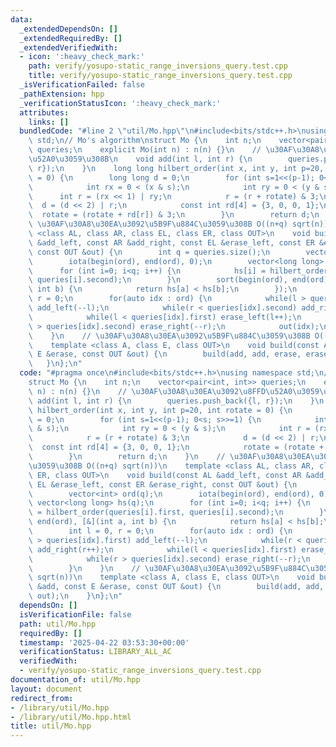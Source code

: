 ```yaml
---
data:
  _extendedDependsOn: []
  _extendedRequiredBy: []
  _extendedVerifiedWith:
  - icon: ':heavy_check_mark:'
    path: verify/yosupo-static_range_inversions_query.test.cpp
    title: verify/yosupo-static_range_inversions_query.test.cpp
  _isVerificationFailed: false
  _pathExtension: hpp
  _verificationStatusIcon: ':heavy_check_mark:'
  attributes:
    links: []
  bundledCode: "#line 2 \"util/Mo.hpp\"\n#include<bits/stdc++.h>\nusing namespace\
    \ std;\n// Mo's algorithm\nstruct Mo {\n    int n;\n    vector<pair<int, int>>\
    \ queries;\n    explicit Mo(int n) : n(n) {}\n    // \u30AF\u30A8\u30EA\u3092\u8FFD\
    \u52A0\u3059\u308B\n    void add(int l, int r) {\n        queries.push_back({l,\
    \ r});\n    }\n    long long hilbert_order(int x, int y, int p=20, int rotate\
    \ = 0) {\n        long long d = 0;\n        for (int s=1<<(p-1); 0<s; s>>=1) {\n\
    \            int rx = 0 < (x & s);\n            int ry = 0 < (y & s);\n      \
    \      int r = (rx << 1) | ry;\n            r = (r + rotate) & 3;\n          \
    \  d = (d << 2) | r;\n            const int rd[4] = {3, 0, 0, 1};\n          \
    \  rotate = (rotate + rd[r]) & 3;\n        }\n        return d;\n    }\n    //\
    \ \u30AF\u30A8\u30EA\u3092\u5B9F\u884C\u3059\u308B O((n+q) sqrt(n))\n    template\
    \ <class AL, class AR, class EL, class ER, class OUT>\n    void build(const AL\
    \ &add_left, const AR &add_right, const EL &erase_left, const ER &erase_right,\
    \ const OUT &out) {\n        int q = queries.size();\n        vector<int> ord(q);\n\
    \        iota(begin(ord), end(ord), 0);\n        vector<long long> hs(q);\n  \
    \      for (int i=0; i<q; i++) {\n            hs[i] = hilbert_order(queries[i].first,\
    \ queries[i].second);\n        }\n        sort(begin(ord), end(ord), [&](int a,\
    \ int b) {\n            return hs[a] < hs[b];\n        });\n        int l = 0,\
    \ r = 0;\n        for(auto idx : ord) {\n            while(l > queries[idx].first)\
    \ add_left(--l);\n            while(r < queries[idx].second) add_right(r++);\n\
    \            while(l < queries[idx].first) erase_left(l++);\n            while(r\
    \ > queries[idx].second) erase_right(--r);\n            out(idx);\n        }\n\
    \    }\n    // \u30AF\u30A8\u30EA\u3092\u5B9F\u884C\u3059\u308B O((n+q) sqrt(n))\n\
    \    template <class A, class E, class OUT>\n    void build(const A &add, const\
    \ E &erase, const OUT &out) {\n        build(add, add, erase, erase, out);\n \
    \   }\n};\n"
  code: "#pragma once\n#include<bits/stdc++.h>\nusing namespace std;\n// Mo's algorithm\n\
    struct Mo {\n    int n;\n    vector<pair<int, int>> queries;\n    explicit Mo(int\
    \ n) : n(n) {}\n    // \u30AF\u30A8\u30EA\u3092\u8FFD\u52A0\u3059\u308B\n    void\
    \ add(int l, int r) {\n        queries.push_back({l, r});\n    }\n    long long\
    \ hilbert_order(int x, int y, int p=20, int rotate = 0) {\n        long long d\
    \ = 0;\n        for (int s=1<<(p-1); 0<s; s>>=1) {\n            int rx = 0 < (x\
    \ & s);\n            int ry = 0 < (y & s);\n            int r = (rx << 1) | ry;\n\
    \            r = (r + rotate) & 3;\n            d = (d << 2) | r;\n          \
    \  const int rd[4] = {3, 0, 0, 1};\n            rotate = (rotate + rd[r]) & 3;\n\
    \        }\n        return d;\n    }\n    // \u30AF\u30A8\u30EA\u3092\u5B9F\u884C\
    \u3059\u308B O((n+q) sqrt(n))\n    template <class AL, class AR, class EL, class\
    \ ER, class OUT>\n    void build(const AL &add_left, const AR &add_right, const\
    \ EL &erase_left, const ER &erase_right, const OUT &out) {\n        int q = queries.size();\n\
    \        vector<int> ord(q);\n        iota(begin(ord), end(ord), 0);\n       \
    \ vector<long long> hs(q);\n        for (int i=0; i<q; i++) {\n            hs[i]\
    \ = hilbert_order(queries[i].first, queries[i].second);\n        }\n        sort(begin(ord),\
    \ end(ord), [&](int a, int b) {\n            return hs[a] < hs[b];\n        });\n\
    \        int l = 0, r = 0;\n        for(auto idx : ord) {\n            while(l\
    \ > queries[idx].first) add_left(--l);\n            while(r < queries[idx].second)\
    \ add_right(r++);\n            while(l < queries[idx].first) erase_left(l++);\n\
    \            while(r > queries[idx].second) erase_right(--r);\n            out(idx);\n\
    \        }\n    }\n    // \u30AF\u30A8\u30EA\u3092\u5B9F\u884C\u3059\u308B O((n+q)\
    \ sqrt(n))\n    template <class A, class E, class OUT>\n    void build(const A\
    \ &add, const E &erase, const OUT &out) {\n        build(add, add, erase, erase,\
    \ out);\n    }\n};\n"
  dependsOn: []
  isVerificationFile: false
  path: util/Mo.hpp
  requiredBy: []
  timestamp: '2025-04-22 03:53:30+00:00'
  verificationStatus: LIBRARY_ALL_AC
  verifiedWith:
  - verify/yosupo-static_range_inversions_query.test.cpp
documentation_of: util/Mo.hpp
layout: document
redirect_from:
- /library/util/Mo.hpp
- /library/util/Mo.hpp.html
title: util/Mo.hpp
---
```

